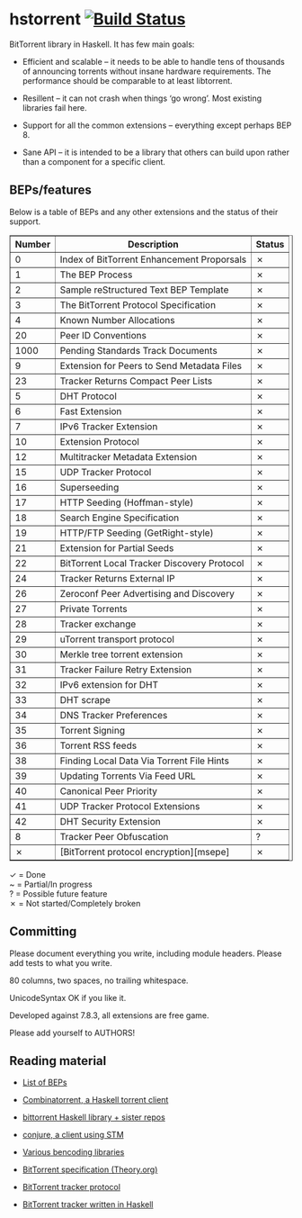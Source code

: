 hstorrent [![Build Status](https://travis-ci.org/hstorrent/hstorrent.svg?branch=master)](https://travis-ci.org/hstorrent/hstorrent)
=========

BitTorrent library in Haskell. It has few main goals:

* Efficient and scalable – it needs to be able to handle tens of
  thousands of announcing torrents without insane hardware
  requirements. The performance should be comparable to at least
  libtorrent.

* Resillent – it can not crash when things ‘go wrong’. Most existing
  libraries fail here.

* Support for all the common extensions – everything except perhaps
  BEP 8.

* Sane API – it is intended to be a library that others can build upon
  rather than a component for a specific client.

## BEPs/features

Below is a table of BEPs and any other extensions and the status of
their support.

<table border="1">
<tr>
<th>Number</th>
<th>Description</th>
<th>Status</th>
</tr>

<tr><td>0</td> <td>Index of BitTorrent Enhancement Proporsals</td> <td>✗</td></tr>
<tr><td>1</td> <td>The BEP Process</td> <td>✗</td></tr>
<tr><td>2</td> <td>Sample reStructured Text BEP Template</td> <td>✗</td></tr>
<tr><td>3</td> <td>The BitTorrent Protocol Specification</td> <td>✗</td></tr>
<tr><td>4</td> <td>Known Number Allocations</td> <td>✗</td></tr>
<tr><td>20</td> <td>Peer ID Conventions</td> <td>✗</td></tr>
<tr><td>1000</td> <td>Pending Standards Track Documents</td> <td>✗</td></tr>
<tr><td>9</td> <td>Extension for Peers to Send Metadata Files</td> <td>✗</td></tr>
<tr><td>23</td> <td>Tracker Returns Compact Peer Lists</td> <td>✗</td></tr>
<tr><td>5</td> <td>DHT Protocol</td> <td>✗</td></tr>
<tr><td>6</td> <td>Fast Extension</td> <td>✗</td></tr>
<tr><td>7</td> <td>IPv6 Tracker Extension</td> <td>✗</td></tr>
<tr><td>10</td> <td>Extension Protocol</td> <td>✗</td></tr>
<tr><td>12</td> <td>Multitracker Metadata Extension</td> <td>✗</td></tr>
<tr><td>15</td> <td>UDP Tracker Protocol</td> <td>✗</td></tr>
<tr><td>16</td> <td>Superseeding</td> <td>✗</td></tr>
<tr><td>17</td> <td>HTTP Seeding (Hoffman-style)</td> <td>✗</td></tr>
<tr><td>18</td> <td>Search Engine Specification</td> <td>✗</td></tr>
<tr><td>19</td> <td>HTTP/FTP Seeding (GetRight-style)</td> <td>✗</td></tr>
<tr><td>21</td> <td>Extension for Partial Seeds</td> <td>✗</td></tr>
<tr><td>22</td> <td>BitTorrent Local Tracker Discovery Protocol</td> <td>✗</td></tr>
<tr><td>24</td> <td>Tracker Returns External IP</td> <td>✗</td></tr>
<tr><td>26</td> <td>Zeroconf Peer Advertising and Discovery</td> <td>✗</td></tr>
<tr><td>27</td> <td>Private Torrents</td> <td>✗</td></tr>
<tr><td>28</td> <td>Tracker exchange</td> <td>✗</td></tr>
<tr><td>29</td> <td>uTorrent transport protocol</td> <td>✗</td></tr>
<tr><td>30</td> <td>Merkle tree torrent extension</td> <td>✗</td></tr>
<tr><td>31</td> <td>Tracker Failure Retry Extension</td> <td>✗</td></tr>
<tr><td>32</td> <td>IPv6 extension for DHT</td> <td>✗</td></tr>
<tr><td>33</td> <td>DHT scrape</td> <td>✗</td></tr>
<tr><td>34</td> <td>DNS Tracker Preferences</td> <td>✗</td></tr>
<tr><td>35</td> <td>Torrent Signing</td> <td>✗</td></tr>
<tr><td>36</td> <td>Torrent RSS feeds</td> <td>✗</td></tr>
<tr><td>38</td> <td>Finding Local Data Via Torrent File Hints</td> <td>✗</td></tr>
<tr><td>39</td> <td>Updating Torrents Via Feed URL</td> <td>✗</td></tr>
<tr><td>40</td> <td>Canonical Peer Priority</td> <td>✗</td></tr>
<tr><td>41</td> <td>UDP Tracker Protocol Extensions</td> <td>✗</td></tr>
<tr><td>42</td> <td>DHT Security Extension</td> <td>✗</td></tr>
<tr><td>8</td> <td>Tracker Peer Obfuscation</td> <td>?</td></tr>
<tr><td>✗</td> <td>[BitTorrent protocol encryption][msepe]</td> <td>✗</td></tr>

</table>

✓ = Done <br />
~ = Partial/In progress <br />
? = Possible future feature <br />
✗ = Not started/Completely broken <br />

## Committing

Please document everything you write, including module headers. Please
add tests to what you write.

80 columns, two spaces, no trailing whitespace.

UnicodeSyntax OK if you like it.

Developed against 7.8.3, all extensions are free game.

Please add yourself to AUTHORS!

## Reading material

* [List of BEPs][beplist]

* [Combinatorrent, a Haskell torrent client][combinatorrent]

* [bittorrent Haskell library + sister repos][cobit]

* [conjure, a client using STM][conjure]

* [Various bencoding libraries][bencoders]

* [BitTorrent specification (Theory.org)][twbittorrent]

* [BitTorrent tracker protocol][twtracker]

* [BitTorrent tracker written in Haskell][iterateetracker]

[beplist]: http://www.bittorrent.org/beps/bep_0000.html
[combinatorrent]: https://github.com/jlouis/combinatorrent
[cobit]: https://github.com/cobit
[conjure]: http://hackage.haskell.org/package/conjure
[bencoders]: http://hackage.haskell.org/packages/search?terms=bencode
[twbittorrent]: https://wiki.theory.org/BitTorrentSpecification
[twtracker]: https://wiki.theory.org/BitTorrent_Tracker_Protocol
[iterateetracker]: https://github.com/iteratee/haskell-tracker
[msepe]: https://en.wikipedia.org/wiki/BitTorrent_protocol_encryption
